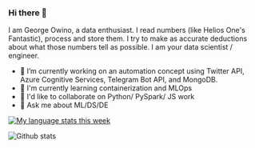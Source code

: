 ### Hi there 👋
I am George Owino, a data enthusiast. I read numbers (like Helios One's Fantastic), process and store them. I try to make as accurate deductions about what those numbers tell as possible. I am your data scientist / engineer.

<!--
**vkoll29/vkoll29** is a ✨ _special_ ✨ repository because its `README.md` (this file) appears on your GitHub profile.

Here are some ideas to get you started:

- 🔭 I’m currently working on ...
- 🌱 I’m currently learning ...
- 👯 I’m looking to collaborate on ...
- 🤔 I’m looking for help with ...
- 💬 Ask me about ...
- 📫 How to reach me: ...
- 😄 Pronouns: ...
- ⚡ Fun fact: ...
-->

- 🔭 I’m currently working on an automation concept using Twitter API, Azure Cognitive Services, Telegram Bot API, and MongoDB. 
- 🌱 I'm currently learning containerization and MLOps 
- 👯 I'd like to collaborate on Python/ PySpark/ JS work
- 💬 Ask me about ML/DS/DE

[![My language stats this week](https://github-readme-stats.vercel.app/api/wakatime?username=vkoll29)](https://github.com/anuraghazra/github-readme-stats)

![Github stats](https://github-readme-stats.vercel.app/api?username=vkoll29&theme=algolia&show_icons=true&count_private=true)

